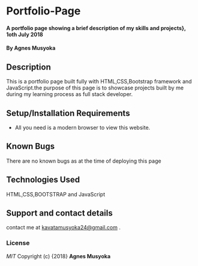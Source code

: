 # Portfolio-Page
#### A portfolio page showing a brief description of my skills and projects}, 1oth July 2018
#### By **Agnes Musyoka**
## Description
This is a portfolio page built fully with HTML,CSS,Bootstrap framework and JavaScript.the purpose of this page is to showcase projects built by me during my learning process as full stack developer.
## Setup/Installation Requirements
* All you need is a modern browser to view this website.

## Known Bugs
There are no known bugs as at the time of deploying this page
## Technologies Used
HTML,CSS,BOOTSTRAP and JavaScript
## Support and contact details
contact me at kavatamusyoka24@gmail.com .
### License
*MIT*
Copyright (c) {2018} **Agnes Musyoka**
